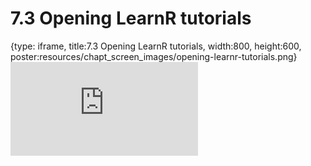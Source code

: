 # 7.3 Opening LearnR tutorials
 
{type: iframe, title:7.3 Opening LearnR tutorials, width:800, height:600, poster:resources/chapt_screen_images/opening-learnr-tutorials.png}
![](https://sayumiyork.github.io/c-moor-ottr-generic/opening-learnr-tutorials.html)
 

 
